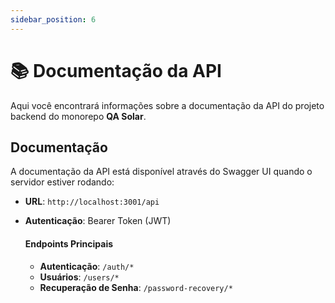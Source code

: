 ```yaml
---
sidebar_position: 6
---
```


# 📚 Documentação da API

Aqui você encontrará informações sobre a documentação da API do projeto backend do monorepo **QA Solar**.

## Documentação

A documentação da API está disponível através do Swagger UI quando o servidor estiver rodando:

- **URL**: `http://localhost:3001/api`
- **Autenticação**: Bearer Token (JWT)

  #### **Endpoints Principais**
    - **Autenticação**: `/auth/*`
    - **Usuários**: `/users/*`
    - **Recuperação de Senha**: `/password-recovery/*`
